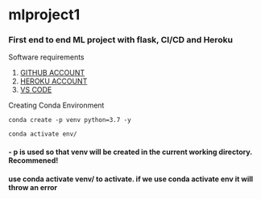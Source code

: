 # mlproject1
### First end to end ML project with flask, CI/CD and Heroku 

Software requirements
1. [GITHUB ACCOUNT](https://github.com/)
2. [HEROKU ACCOUNT](https://dashboard.heroku.com/apps)
3. [VS CODE](https://dashboard.heroku.com/apps)

Creating Conda Environment
```
conda create -p venv python=3.7 -y
```
```
conda activate env/
```

#### - p is used so that venv will be created in the current working directory. Recommened!
#### use conda activate venv/ to activate. if we use conda activate env it will throw an error
